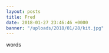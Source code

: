 ```yaml
---
layout: posts
title: Fred
date: 2018-01-27 23:46:46 +0000
banner: "/uploads/2018/01/28/kit.jpg"
---
```

words